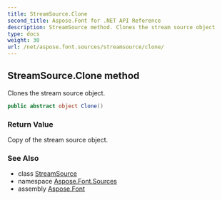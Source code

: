 ```yaml
---
title: StreamSource.Clone
second_title: Aspose.Font for .NET API Reference
description: StreamSource method. Clones the stream source object
type: docs
weight: 30
url: /net/aspose.font.sources/streamsource/clone/
---
```

## StreamSource.Clone method

Clones the stream source object.

```csharp
public abstract object Clone()
```

### Return Value

Copy of the stream source object.

### See Also

* class [StreamSource](../)
* namespace [Aspose.Font.Sources](../../streamsource/)
* assembly [Aspose.Font](../../../)


